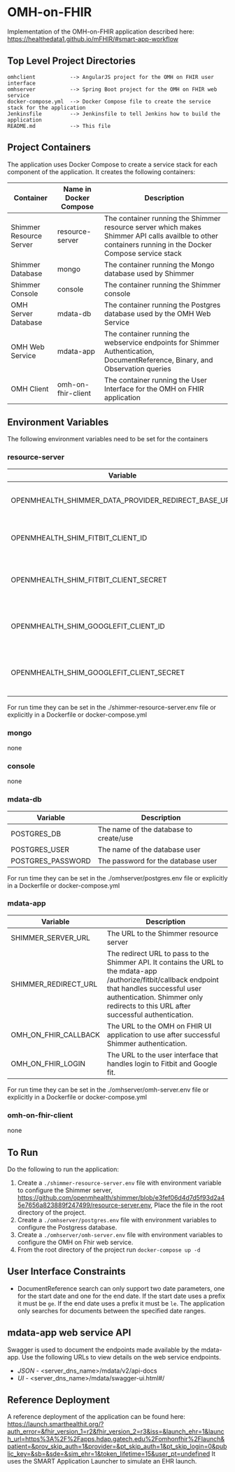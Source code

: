 # OMH-on-FHIR

Implementation of the OMH-on-FHIR application described here: https://healthedata1.github.io/mFHIR/#smart-app-workflow

## Top Level Project Directories
```
omhclient           --> AngularJS project for the OMH on FHIR user interface
omhserver           --> Spring Boot project for the OMH on FHIR web service
docker-compose.yml  --> Docker Compose file to create the service stack for the application
Jenkinsfile         --> Jenkinsfile to tell Jenkins how to build the application
README.md           --> This file
```

## Project Containers
The application uses Docker Compose to create a service stack for each component of the application.
It creates the following containers:

| Container | Name in Docker Compose | Description |
| --------- |----------------------|-----------|
| Shimmer Resource Server | resource-server | The container running the Shimmer resource server which makes Shimmer API calls availble to other containers running in the Docker Compose service stack |
| Shimmer Database | mongo | The container running the Mongo database used by Shimmer |
| Shimmer Console | console | The container running the Shimmer console |
| OMH Server Database | mdata-db | The container running the Postgres database used by the OMH Web Service |
| OMH Web Service | mdata-app | The container running the webservice endpoints for Shimmer Authentication, DocumentReference, Binary, and Observation queries |
| OMH Client | omh-on-fhir-client | The container running the User Interface for the OMH on FHIR application |

## Environment Variables
The following environment variables need to be set for the containers

### resource-server

| Variable | Description |
| -------- | ----------- |
| OPENMHEALTH_SHIMMER_DATA_PROVIDER_REDIRECT_BASE_URL | Base URL for Shimmer to use for OAuth redirects |
| OPENMHEALTH_SHIM_FITBIT_CLIENT_ID | Client ID for Shimmer to use for FitBit Authentication |
| OPENMHEALTH_SHIM_FITBIT_CLIENT_SECRET |  Client Secret for Shimmer to use for FitBit authentication |
| OPENMHEALTH_SHIM_GOOGLEFIT_CLIENT_ID | Client ID for Shimmer to use for Google Fit authentication |
| OPENMHEALTH_SHIM_GOOGLEFIT_CLIENT_SECRET | Client secret for Shimmer to use for Google Fit authentication |

For run time they can be set in the ./shimmer-resource-server.env file or explicitly in a Dockerfile or docker-compose.yml
### mongo
none

### console
none

### mdata-db

| Variable | Description |
| -------- | ----------- |
| POSTGRES_DB | The name of the database to create/use |
| POSTGRES_USER | The name of the database user |
| POSTGRES_PASSWORD | The password for the database user |

For run time they can be set in the ./omhserver/postgres.env file or explicitly in a Dockerfile or docker-compose.yml

### mdata-app

| Variable | Description |
| -------- | ----------- |
| SHIMMER_SERVER_URL | The URL to the Shimmer resource server |
| SHIMMER_REDIRECT_URL | The redirect URL to pass to the Shimmer API. It contains the URL to the mdata-app /authorize/fitbit/callback endpoint that handles successful user authentication. Shimmer only redirects to this URL after successful authentication.  |
| OMH_ON_FHIR_CALLBACK | The URL to the OMH on FHIR UI application to use after successful Shimmer authentication.  |
| OMH_ON_FHIR_LOGIN | The URL to the user interface that handles login to Fitbit and Google fit. |

For run time they can be set in the ./omhserver/omh-server.env file or explicitly in a Dockerfile or docker-compose.yml

### omh-on-fhir-client
none

## To Run
Do the following to run the application:
1) Create a `./shimmer-resource-server.env` file with environment variable to configure the Shimmer server, https://github.com/openmhealth/shimmer/blob/e3fef06d4d7d5f93d2a45e7656a823889f247499/resource-server.env, Place the file in the root directory of the project.
2) Create a `./omhserver/postgres.env` file with environment variables to configure the Postgress database.
3) Create a `./omhserver/omh-server.env` file with environment variables to configure the OMH on Fhir web service.
4) From the root directory of the project run `docker-compose up -d`

## User Interface Constraints

- DocumentReference search can only support two date parameters, one for the start date and one for the end date.
If the start date uses a prefix it must be `ge`. If the end date uses a prefix it must be `le`. The application only searches for documents between the specified date ranges.

## mdata-app web service API
Swagger is used to document the endpoints made available by the mdata-app. Use the following URLs to view details on the web service endpoints.
- *JSON* - <server_dns_name>/mdata/v2/api-docs
- *UI* - <server_dns_name>/mdata/swagger-ui.html#/

## Reference Deployment
A reference deployment of the application can be found here: https://launch.smarthealthit.org/?auth_error=&fhir_version_1=r2&fhir_version_2=r3&iss=&launch_ehr=1&launch_url=https%3A%2F%2Fapps.hdap.gatech.edu%2Fomhonfhir%2Flaunch&patient=&prov_skip_auth=1&provider=&pt_skip_auth=1&pt_skip_login=0&public_key=&sb=&sde=&sim_ehr=1&token_lifetime=15&user_pt=undefined
It uses the SMART Application Launcher to simulate an EHR launch.